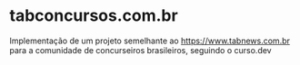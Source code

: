 # tabconcursos.com.br

Implementação de um projeto semelhante ao https://www.tabnews.com.br para a comunidade de concurseiros brasileiros, seguindo o curso.dev
